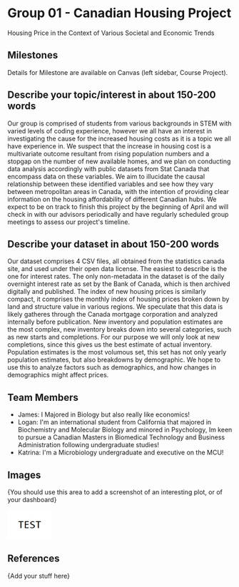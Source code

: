 # Group 01 - Canadian Housing Project

Housing Price in the Context of Various Societal and Economic Trends

## Milestones

Details for Milestone are available on Canvas (left sidebar, Course Project).

## Describe your topic/interest in about 150-200 words

Our group is comprised of students from various backgrounds in STEM with varied levels of coding experience, however we all have an interest in investigating the cause for the increased housing costs as it is a topic we all have experience in. We suspect that the increase in housing cost is a multivariate outcome resultant from rising population numbers and a stopgap on the number of new available homes, and we plan on conducting data analysis accordingly with public datasets from Stat Canada that encompass data on these variables. We aim to illucidate the causal relationship between these identified variables and see how they vary between metropolitan areas in Canada, with the intention of providing clear information on the housing affordability of different Canadian hubs. We expect to be on track to finish this project by the beginning of April and will check in with our advisors periodically and have regularly scheduled group meetings to assess our project's timeline. 

## Describe your dataset in about 150-200 words

Our dataset comprises 4 CSV files, all obtained from the statistics canada site, and used under their open data license. The easiest to describe is the one for interest rates. The only non-metadata in the dataset is of the daily overnight interest rate as set by the Bank of Canada, which is then archived digitally and published. The index of new housing prices is similarly compact, it comprises the monthly index of housing prices broken down by land and structure value in various regions. We speculate that this data is likely gatheres through the Canada mortgage corporation and analyzed internally before publication. New inventory and population estimates are the most complex, new inventory breaks down into several categories, such as new starts and completions. For our purpose we will only look at new completions, since this gives us the best estimate of actual inventory. Population estimates is the most volumous set, this set has not only yearly population estimates, but also breakdowns by demographic. We hope to use this to analyze factors such as demographics, and how changes in demographics might affect prices. 

## Team Members

- James: I Majored in Biology but also really like economics!
- Logan: I'm an international student from California that majored in Biochemistry and Molecular Biology and minored in Psychology, Im keen to pursue a Canadian Masters in Biomedical Technology and Business Administration following undergraduate studies!
- Katrina: I'm a Microbiology undergraduate and executive on the MCU!

## Images

{You should use this area to add a screenshot of an interesting plot, or of your dashboard}

<img src ="images/test.png" width="100px">

## References

{Add your stuff here}




